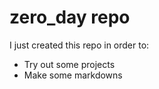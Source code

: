 # zero_day repo

I just created this repo in order to:

- Try out some projects
- Make some markdowns

